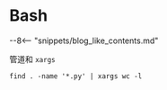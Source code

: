 # Bash

--8<-- "snippets/blog_like_contents.md"

管道和 `xargs`

`find . -name '*.py' | xargs wc -l`


